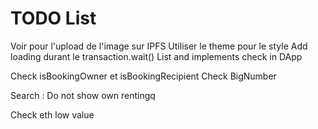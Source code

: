 # TODO List

Voir pour l'upload de l'image sur IPFS
Utiliser le theme pour le style
Add loading durant le transaction.wait()
List and implements check in DApp

Check isBookingOwner et isBookingRecipient
Check BigNumber

Search : Do not show own rentingq

Check eth low value
